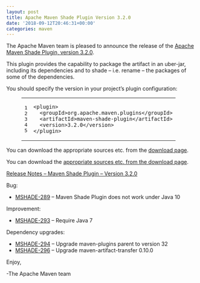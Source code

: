 ```yaml
---
layout: post
title: Apache Maven Shade Plugin Version 3.2.0
date: '2018-09-12T20:46:31+00:00'
categories: maven
---
```

<div class="entry-content"><p>The Apache Maven team is pleased to announce the release of the <a href="http://maven.apache.org/plugins/maven-shade-plugin/">Apache
Maven Shade Plugin, version 3.2.0</a>.</p>

<p>This plugin provides the capability to package the artifact in an uber-jar,
including its dependencies and to shade &ndash; i.e. rename &ndash; the packages of some of
the dependencies.</p>

<p>You should specify the version in your project&rsquo;s plugin configuration:</p>

<figure class='code'><figcaption><span></span></figcaption><div class="highlight"><table><tr><td class="gutter"><pre class="line-numbers"><span class='line-number'>1</span>
<span class='line-number'>2</span>
<span class='line-number'>3</span>
<span class='line-number'>4</span>
<span class='line-number'>5</span>
</pre></td><td class='code'><pre><code class='xml'><span class='line'><span class="nt">&lt;plugin&gt;</span>
</span><span class='line'>  <span class="nt">&lt;groupId&gt;</span>org.apache.maven.plugins<span class="nt">&lt;/groupId&gt;</span>
</span><span class='line'>  <span class="nt">&lt;artifactId&gt;</span>maven-shade-plugin<span class="nt">&lt;/artifactId&gt;</span>
</span><span class='line'>  <span class="nt">&lt;version&gt;</span>3.2.0<span class="nt">&lt;/version&gt;</span>
</span><span class='line'><span class="nt">&lt;/plugin&gt;</span>
</span></code></pre></td></tr></table></div></figure>


<p>You can download the appropriate sources etc. from the <a href="https://maven.apache.org/plugins/maven-shade-plugin/download.cgi">download page</a>.</p>

<!-- more -->


<p>You can download the <a href="http://maven.apache.org/plugins/maven-shade-plugin/download.cgi">appropriate sources etc. from the download page</a>.</p>

<p><a href="https://issues.apache.org/jira/secure/ReleaseNote.jspa?projectId=12317921&amp;version=12343491">Release Notes &ndash; Maven Shade Plugin &ndash; Version 3.2.0</a></p>

<p>Bug:</p>

<ul>
<li><a href="https://issues.apache.org/jira/browse/MSHADE-289">MSHADE-289</a> &ndash; Maven Shade Plugin does not work under Java 10</li>
</ul>


<p>Improvement:</p>

<ul>
<li><a href="https://issues.apache.org/jira/browse/MSHADE-293">MSHADE-293</a> &ndash; Require Java 7</li>
</ul>


<p>Dependency upgrades:</p>

<ul>
<li><a href="https://issues.apache.org/jira/browse/MSHADE-294">MSHADE-294</a> &ndash; Upgrade maven-plugins parent to version 32</li>
<li><a href="https://issues.apache.org/jira/browse/MSHADE-296">MSHADE-296</a> &ndash; Upgrade maven-artifact-transfer 0.10.0</li>
</ul>


<p>Enjoy,</p>

<p>-The Apache Maven team</p>
</div>
